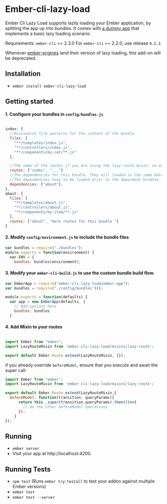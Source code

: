 # Ember-cli-lazy-load

Ember Cli Lazy Load supports lazily loading your Ember application, by splitting the app up into bundles. It comes with [a dummy app](https://github.com/duizendnegen/ember-cli-lazy-load/tree/master/tests/dummy) that implements a basic lazy loading scenario.

Requirements: `ember-cli` >= 2.3.0
For `ember-cli` == 2.2.0, use release `0.2.2`.

Whenever [ember-engines](https://github.com/dgeb/ember-engines) land their version of lazy loading, this add-on will be deprecated.

## Installation

* `ember install ember-cli-lazy-load`

## Getting started

#### 1. Configure your bundles in `config/bundles.js`

```javascript

index: {
  //Minisearch file patterns for the content of the bundle
  files: [
    "**/templates/index.js",
    "**/controllers/index.js",
    "**/components/my-cat/**.js"
  ],

  //The name of the routes if you are using the lazy-route mixin, no minisearch expressions are allowed here.
  routes: ["index", "..."]
  //The dependencies for this bundle. They will loaded in the same batch as the actual bundle
  //The dependencies have to be loaded prior to the dependent bundles.
  dependencies: ["about"],
},
about: {
  files: [
    "**/templates/about.js",
    "**/controllers/about.js",
    "**/components/my-item/**.js"
  ],
  routes: ["about", "more routes for this bundle "]
}
```



#### 2. Modify `config/environment.js` to include the bundle files

```javascript
var bundles = require("./bundles");
module.exports = function(environment) {
  var ENV = {
    bundles: bundles(environment),
```

#### 3. Modify your `ember-cli-build.js` to use the custom bundle build flow.

```javascript
var EmberApp = require("ember-cli-lazy-load/ember-app");
var bundles = require("./config/bundles")();

module.exports = function(defaults) {
  var app = new EmberApp(defaults, {
    // Add options here
    bundles: bundles
  }
```

#### 4. Add Mixin to your routes

```javascript

import Ember from "ember";
import LazyRouteMixin from 'ember-cli-lazy-load/mixins/lazy-route';

export default Ember.Route.extend(LazyRouteMixin, {});

```

if you already override `beforeModel`, ensure that you execute and await the super call:

```javascript
import Ember from "ember";
import LazyRouteMixin from 'ember-cli-lazy-load/mixins/lazy-route';

export default Ember.Route.extend(LazyRouteMixin,{
  beforeModel: function(transition, queryParams){
      return this._super(transition,queryParams).then(()=>{
        // do the other beforeModel operations
      });
    }
});
```

## Running

* `ember server`
* Visit your app at http://localhost:4200.

## Running Tests

* `npm test` (Runs `ember try:testall` to test your addon against multiple Ember versions)
* `ember test`
* `ember test --server`
